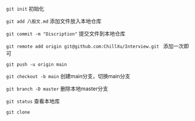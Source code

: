 `git init` 初始化



`git add 八股文.md` 添加文件放入本地仓库

`git commit -m "Discription"` 提交文件到本地仓库

`git remote add origin git@github.com:ChillXu/Interview.git ` 添加一次即可



`git push -u origin main `



`git checkout -b main` 创建main分支，切换main分支

`git branch -D master` 删除本地master分支

`git status` 查看本地库



`git clone`